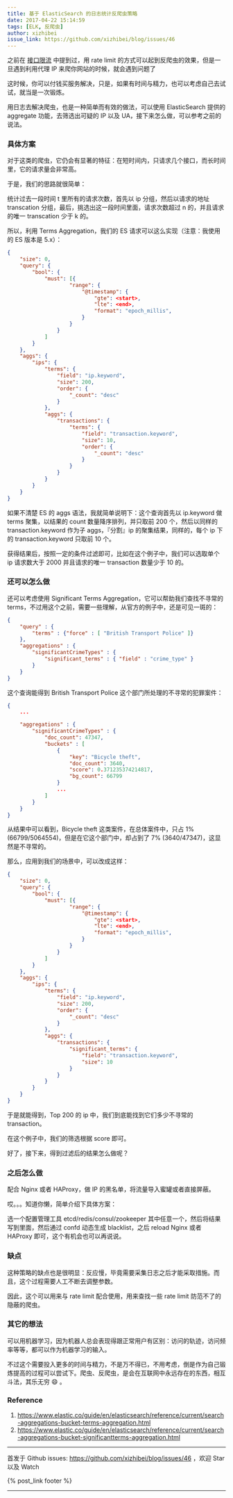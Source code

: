 ```yaml
---
title: 基于 ElasticSearch 的日志统计反爬虫策略
date: 2017-04-22 15:14:59
tags: [ELK, 反爬虫]
author: xizhibei
issue_link: https://github.com/xizhibei/blog/issues/46
---
```

之前在 [接口限流](https://github.com/xizhibei/blog/issues/29) 中提到过，用 rate limit 的方式可以起到反爬虫的效果，但是一旦遇到利用代理 IP 来爬你网站的时候，就会遇到问题了

这时候，你可以付钱买服务解决，只是，如果有时间与精力，也可以考虑自己去试试，就当是一次锻炼。

用日志去解决爬虫，也是一种简单而有效的做法，可以使用 ElasticSearch 提供的 aggregate 功能，去筛选出可疑的 IP 以及 UA，接下来怎么做，可以参考之前的说法。

### 具体方案
对于这类的爬虫，它仍会有显著的特征：在短时间内，只请求几个接口，而长时间里，它的请求量会非常高。

于是，我们的思路就很简单：

统计过去一段时间 t 里所有的请求次数，首先以 ip 分组，然后以请求的地址 transcation 分组，最后，挑选出这一段时间里面，请求次数超过 n 的，并且请求的唯一 transcation 少于 k 的。

所以，利用 Terms Aggregation，我们的 ES 请求可以这么实现（注意：我使用的 ES 版本是 5.x）：

```json
{
    "size": 0,
    "query": {
        "bool": {
            "must": [{
                    "range": {
                        "@timestamp": {
                            "gte": <start>,
                            "lte": <end>,
                            "format": "epoch_millis",
                        }
                    }
                }
            ]
        }
    },
    "aggs": {
        "ips": {
            "terms": {
                "field": "ip.keyword",
                "size": 200,
                "order": {
                    "_count": "desc"
                }
            },
            "aggs": {
                "transactions": {
                    "terms": {
                        "field": "transaction.keyword",
                        "size": 10,
                        "order": {
                            "_count": "desc"
                        }
                    }
                }
            }
        }
    }
}
```

如果不清楚 ES 的 aggs 语法，我就简单说明下：这个查询首先以 ip.keyword 做 terms 聚集，以结果的 count 数量降序排列，并只取前 200 个，然后以同样的 transaction.keyword 作为子 aggs，『分割』ip 的聚集结果，同样的，每个 ip 下的 transaction.keyword 只取前 10 个。

获得结果后，按照一定的条件过滤即可，比如在这个例子中，我们可以选取单个 ip 请求数大于 2000 并且请求的唯一 transaction 数量少于 10 的。

### 还可以怎么做
还可以考虑使用 Significant Terms Aggregation，它可以帮助我们查找不寻常的 terms，不过用这个之前，需要一些理解，从官方的例子中，还是可见一斑的：

```json
{
    "query" : {
        "terms" : {"force" : [ "British Transport Police" ]}
    },
    "aggregations" : {
        "significantCrimeTypes" : {
            "significant_terms" : { "field" : "crime_type" }
        }
    }
}
```

这个查询能得到 British Transport Police 这个部门所处理的不寻常的犯罪案件：

```json
{
    ...

    "aggregations" : {
        "significantCrimeTypes" : {
            "doc_count": 47347,
            "buckets" : [
                {
                    "key": "Bicycle theft",
                    "doc_count": 3640,
                    "score": 0.371235374214817,
                    "bg_count": 66799
                }
                ...
            ]
        }
    }
}
```

从结果中可以看到，Bicycle theft 这类案件，在总体案件中，只占 1% (66799/5064554)，但是在它这个部门中，却占到了 7% (3640/47347)，这显然是不寻常的。

那么，应用到我们的场景中，可以改成这样：

```json
{
    "size": 0,
    "query": {
        "bool": {
            "must": [{
                    "range": {
                        "@timestamp": {
                            "gte": <start>,
                            "lte": <end>,
                            "format": "epoch_millis",
                        }
                    }
                }
            ]
        }
    },
    "aggs": {
        "ips": {
            "terms": {
                "field": "ip.keyword",
                "size": 200,
                "order": {
                    "_count": "desc"
                }
            },
            "aggs": {
                "transactions": {
                    "significant_terms": {
                        "field": "transaction.keyword",
                        "size": 10
                    }
                }
            }
        }
    }
}
```

于是就能得到，Top 200 的 ip 中，我们到底能找到它们多少不寻常的 transaction。

在这个例子中，我们的筛选根据 score 即可。

好了，接下来，得到过滤后的结果怎么做呢？

### 之后怎么做

配合 Nginx 或者 HAProxy，做 IP 的黑名单，将流量导入蜜罐或者直接屏蔽。

哎。。。知道你懒，简单介绍下具体方案：

选一个配置管理工具 etcd/redis/consul/zookeeper 其中任意一个，然后将结果写到里面，然后通过 confd 动态生成 blacklist，之后 reload Nginx 或者 HAProxy 即可，这个有机会也可以再说说。

### 缺点
这种策略的缺点也是很明显：反应慢，毕竟需要采集日志之后才能采取措施。而且，这个过程需要人工不断去调整参数。

因此，这个可以用来与 rate limit 配合使用，用来查找一些 rate limit 防范不了的隐蔽的爬虫。

### 其它的想法
可以用机器学习，因为机器人总会表现得跟正常用户有区别：访问的轨迹，访问频率等等，都可以作为机器学习的输入。

不过这个需要投入更多的时间与精力，不是万不得已，不用考虑，倒是作为自己锻炼提高的过程可以尝试下。爬虫、反爬虫，是会在互联网中永远存在的东西，相互斗法，其乐无穷 😄 。

### Reference
1. https://www.elastic.co/guide/en/elasticsearch/reference/current/search-aggregations-bucket-terms-aggregation.html
2. https://www.elastic.co/guide/en/elasticsearch/reference/current/search-aggregations-bucket-significantterms-aggregation.html


***
首发于 Github issues: https://github.com/xizhibei/blog/issues/46 ，欢迎 Star 以及 Watch

{% post_link footer %}
***